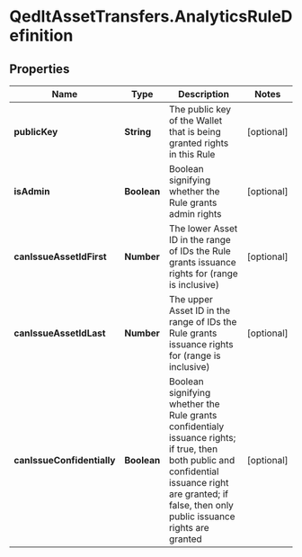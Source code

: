 # QedItAssetTransfers.AnalyticsRuleDefinition

## Properties
Name | Type | Description | Notes
------------ | ------------- | ------------- | -------------
**publicKey** | **String** | The public key of the Wallet that is being granted rights in this Rule | [optional] 
**isAdmin** | **Boolean** | Boolean signifying whether the Rule grants admin rights | [optional] 
**canIssueAssetIdFirst** | **Number** | The lower Asset ID in the range of IDs the Rule grants issuance rights for (range is inclusive) | [optional] 
**canIssueAssetIdLast** | **Number** | The upper Asset ID in the range of IDs the Rule grants issuance rights for (range is inclusive) | [optional] 
**canIssueConfidentially** | **Boolean** | Boolean signifying whether the Rule grants confidentialy issuance rights; if true, then both public and confidential issuance right are granted; if false, then only public issuance rights are granted | [optional] 


